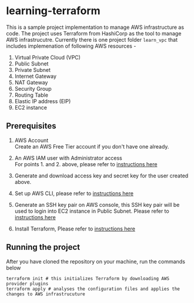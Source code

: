 # learning-terraform

This is a sample project implementation to manage AWS infrastructure as code. The project uses Terraform from HashiCorp as the tool to manage AWS infrastrucutre. Currently there is one project folder `learn_vpc` that includes implemenation of following AWS resources -

1. Virtual Private Cloud (VPC)
2. Public Subnet
3. Private Subnet
4. Internet Gateway
5. NAT Gateway
6. Security Group
7. Routing Table
8. Elastic IP address (EIP)
9. EC2 instance

## Prerequisites

1. AWS Account <br>
Create an AWS Free Tier account if you don't have one already. 

2. An AWS IAM user with Administrator access <br>
For points 1. and 2. above, please refer to [instructions here](https://docs.aws.amazon.com/translate/latest/dg/setting-up.html)

3. Generate and download access key and secret key for the user created above.

4. Set up AWS CLI, please refer to [instructions here](https://docs.aws.amazon.com/cli/latest/userguide/cli-chap-getting-started.html)

5. Generate an SSH key pair on AWS console, this SSH key pair will be used to login into EC2 instance in Public Subnet. Please refer to [instructions here](https://docs.aws.amazon.com/AWSEC2/latest/UserGuide/ec2-key-pairs.html)

6. Install Terraform, Please refer to [instructions here](https://www.terraform.io/intro/getting-started/install.html)

## Running the project
After you have cloned the repository on your machine, run the commands below
```
terraform init # this initializes Terraform by downloading AWS provider plugins
terraform apply # analyses the configuration files and applies the changes to AWS infrastrucuture
```




